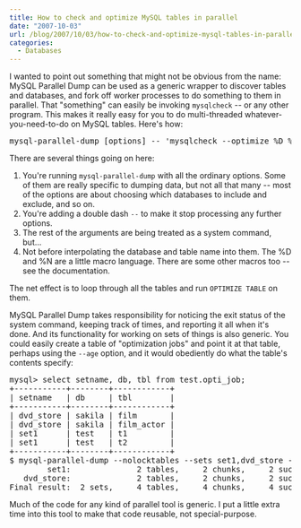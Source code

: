 ```yaml
---
title: How to check and optimize MySQL tables in parallel
date: "2007-10-03"
url: /blog/2007/10/03/how-to-check-and-optimize-mysql-tables-in-parallel/
categories:
  - Databases
---
```

I wanted to point out something that might not be obvious from the name: MySQL Parallel Dump can be used as a generic wrapper to discover tables and databases, and fork off worker processes to do something to them in parallel. That "something" can easily be invoking `mysqlcheck` -- or any other program. This makes it really easy for you to do multi-threaded whatever-you-need-to-do on MySQL tables. Here's how:

<pre>mysql-parallel-dump [options] -- 'mysqlcheck --optimize %D %N'</pre>

There are several things going on here:

1.  You're running `mysql-parallel-dump` with all the ordinary options. Some of them are really specific to dumping data, but not all that many -- most of the options are about choosing which databases to include and exclude, and so on.
2.  You're adding a double dash `--` to make it stop processing any further options.
3.  The rest of the arguments are being treated as a system command, but... 
4.  Not before interpolating the database and table name into them. The %D and %N are a little macro language. There are some other macros too -- see the documentation.

The net effect is to loop through all the tables and run `OPTIMIZE TABLE` on them.

MySQL Parallel Dump takes responsibility for noticing the exit status of the system command, keeping track of times, and reporting it all when it's done. And its functionality for working on sets of things is also generic. You could easily create a table of "optimization jobs" and point it at that table, perhaps using the `--age` option, and it would obediently do what the table's contents specify:

<pre>mysql> select setname, db, tbl from test.opti_job;
+-----------+--------+------------+
| setname   | db     | tbl        |
+-----------+--------+------------+
| dvd_store | sakila | film       | 
| dvd_store | sakila | film_actor | 
| set1      | test   | t1         | 
| set1      | test   | t2         | 
+-----------+--------+------------+
$ mysql-parallel-dump --nolocktables --sets set1,dvd_store --settable test.opti_job -- 'mysqlcheck --optimize %D %N > /dev/null'
        set1:              2 tables,     2 chunks,     2 successes,  0 failures,  0.14 wall-clock time,  0.17 dump time
   dvd_store:              2 tables,     2 chunks,     2 successes,  0 failures,  0.51 wall-clock time,  0.85 dump time
Final result:  2 sets,     4 tables,     4 chunks,     4 successes,  0 failures,  0.65 wall-clock time,  1.02 dump time
</pre>

Much of the code for any kind of parallel tool is generic. I put a little extra time into this tool to make that code reusable, not special-purpose.


